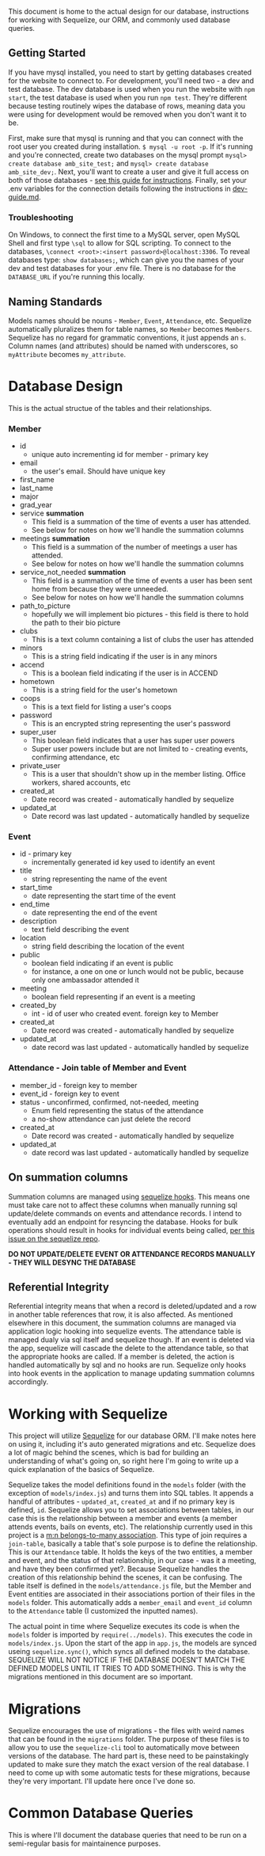 This document is home to the actual design for our database, instructions for working with Sequelize, our ORM, and commonly used database queries.

## Getting Started
If you have mysql installed, you need to start by getting databases created for the website to connect to. For development, you'll need two - a dev and test database. The dev database is used when you run the website with `npm start`, the test database is used when you run `npm test`. They're different because testing routinely wipes the database of rows, meaning data you were using for development would be removed when you don't want it to be.

First, make sure that mysql is running and that you can connect with the root user you created during installation. `$ mysql -u root -p`. If it's running and you're connected, create two databases on the mysql prompt `mysql> create database amb_site_test;` and `mysql> create database amb_site_dev;`. Next, you'll want to create a user and give it full access on both of those databases - [see this guide for instructions](https://www.lanexa.net/2011/08/create-a-mysql-database-username-password-and-permissions-from-the-command-line/). Finally, set your .env variables for the connection details following the instructions in [dev-guide.md](dev-guide.md).

### Troubleshooting
On Windows, to connect the first time to a MySQL server, open MySQL Shell and first type `\sql` to allow for SQL scripting. To connect to the databases, `\connect <root>:<insert password>@localhost:3306`. To reveal databases type: `show databases;`, which can give you the names of your dev and test databases for your .env file. There is no database for the `DATABASE_URL` if you're running this locally.


## Naming Standards
Models names should be nouns - `Member`, `Event`, `Attendance`, etc. Sequelize automatically pluralizes them for table names, so `Member` becomes `Members`. Sequelize has no regard for grammatic conventions, it just appends an `s`. Column names (and attributes) should be named with underscores, so `myAttribute` becomes `my_attribute`.

# Database Design
This is the actual structue of the tables and their relationships. 
### Member
* id
  * unique auto incrementing id for member - primary key
* email 
  * the user's email. Should have unique key
* first_name
* last_name
* major
* grad_year
* service **summation**
  * This field is a summation of the time of events a user has attended.
  * See below for notes on how we'll handle the summation columns
* meetings **summation**
  * This field is a summation of the number of meetings a user has attended.
  * See below for notes on how we'll handle the summation columns
* service_not_needed **summation**
  * This field is a summation of the time of events a user has been sent home from because they were unneeded.
  * See below for notes on how we'll handle the summation columns
* path_to_picture
  * hopefully we will implement bio pictures - this field is there to hold the path to their bio picture
* clubs
  * This is a text column containing a list of clubs the user has attended
* minors
  * This is a string field indicating if the user is in any minors
* accend
  * This is a boolean field indicating if the user is in ACCEND
* hometown
  * This is a string field for the user's hometown
* coops
  * This is a text field for listing a user's coops
* password
  * This is an encrypted string representing the user's password
* super_user
  * This boolean field indicates that a user has super user powers 
  * Super user powers include but are not limited to - creating events, confirming attendance, etc
* private_user
  * This is a user that shouldn't show up in the member listing. Office workers, shared accounts, etc
* created_at
  * Date record was created - automatically handled by sequelize
* updated_at
  * Date record was last updated - automatically handled by sequelize

### Event
* id - primary key
  * incrementally generated id key used to identify an event
* title
  * string representing the name of the event
* start_time
  * date representing the start time of the event
* end_time
  * date representing the end of the event
* description
  * text field describing the event
* location
  * string field describing the location of the event
* public
  * boolean field indicating if an event is public
  * for instance, a one on one or lunch would not be public, because only one ambassador attended it
* meeting
  * boolean field representing if an event is a meeting
* created_by
  * int - id of user who created event. foreign key to Member
* created_at
  * Date record was created - automatically handled by sequelize
* updated_at
  * date record was last updated - automatically handled by sequelize


### Attendance - Join table of Member and Event
* member_id - foreign key to member
* event_id -  foreign key to event
* status - unconfirmed, confirmed, not-needed, meeting
  * Enum field representing the status of the attendance
  * a no-show attendance can just delete the record
* created_at
  * Date record was created - automatically handled by sequelize
* updated_at
  * date record was last updated - automatically handled by sequelize

## On summation columns
Summation columns are managed using [sequelize hooks](http://docs.sequelizejs.com/manual/tutorial/hooks.html). This means one must take care not to affect these columns when manually running sql update/delete commands on events and attendance records. I intend to eventually add an endpoint for resyncing the database. Hooks for bulk operations should result in hooks for individual events being called, [per this issue on the sequelize repo](https://github.com/sequelize/sequelize/issues/6368). 

**DO NOT UPDATE/DELETE EVENT OR ATTENDANCE RECORDS MANUALLY - THEY WILL DESYNC THE DATABASE**

## Referential Integrity
Referential integrity means that when a record is deleted/updated and a row in another table references that row, it is also affected. As mentioned elsewhere in this document, the summation columns are managed via application logic hooking into sequelize events. The attendance table is managed dualy via sql itself  and sequelize though. If an event is deleted via the app, sequelize will cascade the delete to the attendance table, so that the appropriate hooks are called. If a member is deleted, the action is handled automatically by sql and no hooks are run. Sequelize only hooks into hook events in the application to manage updating summation columns accordingly.

# Working with Sequelize
This project will utilize [Sequelize](sequelizejs.com) for our database ORM. I'll make notes here on using it, including it's auto generated migrations and etc. Sequelize does a lot of magic behind the scenes, which is bad for building an understanding of what's going on, so right here I'm going to write up a quick explanation of the basics of Sequelize.

Sequelize takes the model definitions found in the `models` folder (with the exception of `models/index.js`) and turns them into SQL tables. It appends a handful of attributes - `updated_at`, `created_at` and if no primary key is defined, `id`. Sequelize allows you to set associations between tables, in our case this is the relationship between a member and events (a member attends events, bails on events, etc). The relationship currently used in this project is a [m:n belongs-to-many association](http://docs.sequelizejs.com/manual/tutorial/associations.html#belongs-to-many-associations). This type of join requires a `join-table`, basically a table that's sole purpose is to define the relationship. This is our `Attendance` table. It holds the keys of the two entities, a member and event, and the status of that relationship, in our case - was it a meeting, and have they been confirmed yet?. Because Sequelize handles the creation of this relationship behind the scenes, it can be confusing. The table itself is defined in the `models/attendance.js` file, but the Member and Event entities are associated in their associations portion of their files in the `models` folder. This automatically adds a `member_email` and `event_id` column to the `Attendance` table (I customized the inputted names).

The actual point in time where Sequelize executes its code is when the `models` folder is imported by  `require(../models)`. This executes the code in `models/index.js`. Upon the start of the app in `app.js`, the models are synced useing `sequelize.sync()`, which syncs all defined models to the database. SEQUELIZE WILL NOT NOTICE IF THE DATABASE DOESN'T MATCH THE DEFINED MODELS UNTIL IT TRIES TO ADD SOMETHING. This is why the migrations mentioned in this document are so important.

# Migrations
Sequelize encourages the use of migrations - the files with weird names that can be found in the `migrations` folder. The purpose of these files is to allow you to use the `sequelize-cli` tool to automatically move between versions of the database. The hard part is, these need to be painstakingly updated to make sure they match the exact version of the real database. I need to come up with some automatic tests for these migrations, because they're very important. I'll update here once I've done so. 

# Common Database Queries
This is where I'll document the database queries that need to be run on a semi-regular basis for maintainence purposes.